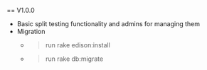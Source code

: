 
== V1.0.0
* Basic split testing functionality and admins for managing them
* Migration
  * > run rake edison:install
  * > run rake db:migrate
